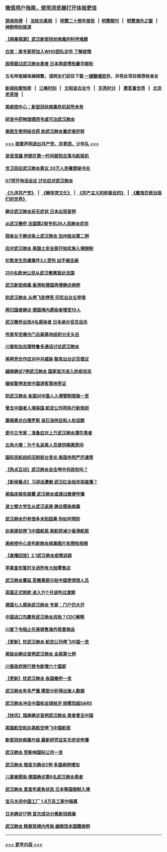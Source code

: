 ### [微信用户指南，使用浏览器打开体验更佳](https://github.com/gfw-breaker/banned-news1/blob/master/indexes/wechat-guide.md?t=0)
#### [禁闻热榜](热点新闻.md?t=0)  &nbsp;&nbsp;|&nbsp;&nbsp; [法轮功真相](https://github.com/gfw-breaker/truth/blob/master/README.md?t=0) &nbsp;&nbsp;|&nbsp;&nbsp; [明慧二十周年报告](https://github.com/gfw-breaker/mh-reports/blob/master/README.md?t=0) &nbsp;&nbsp;|&nbsp;&nbsp;[明慧期刊](https://github.com/gfw-breaker/mh-qikan) &nbsp;&nbsp;|&nbsp;&nbsp; [明慧海外之窗](https://github.com/gfw-breaker/mh-news/blob/master/README.md?t=0) &nbsp;&nbsp;|&nbsp;&nbsp; [神韵特别报道](https://github.com/gfw-breaker/mh-news/blob/master/shenyun.md?t=0)
#### [【病毒探源】武汉新型冠状病毒的科学难题](../pages/nsc418/n11842176.md?t=02041111) 
#### [白宫：美专家将加入WHO团队访华 了解疫情](../pages/nsc418/n11842198.md?t=02041111) 
#### [因搭载过武汉肺炎患者 日本两度筛检豪华邮轮](../pages/nsc418/n11842447.md?t=02041111) 
#### 五毛举报越来越频繁，请网友们前往下载 [一键翻墙软件](https://github.com/gfw-breaker/ssr-accounts)，并将此项目推荐给亲友
#### [新闻拍案惊奇](https://github.com/gfw-breaker/banned-news1/blob/master/pages/link4.md) &nbsp;&nbsp;|&nbsp;&nbsp; [江峰时刻](https://github.com/gfw-breaker/banned-news1/blob/master/pages/link4.md) &nbsp;&nbsp;|&nbsp;&nbsp; [文昭谈古论今](https://github.com/gfw-breaker/banned-news1/blob/master/pages/link4.md) &nbsp;&nbsp;|&nbsp;&nbsp; [天亮时分](https://github.com/gfw-breaker/banned-news1/blob/master/pages/link4.md) &nbsp;&nbsp;|&nbsp;&nbsp; [萧茗看世界](https://github.com/gfw-breaker/banned-news1/blob/master/pages/link4.md) &nbsp;&nbsp;|&nbsp;&nbsp; [北京老茶馆](https://github.com/gfw-breaker/banned-news1/blob/master/pages/link4.md) &nbsp;&nbsp;|&nbsp;&nbsp; 
#### [美疾控中心：新型冠状病毒危机前所未有](../pages/nsc418/n11842406.md?t=02041111) 
#### [研发中药物瑞德西韦或可治武汉肺炎](../pages/nsc418/n11842100.md?t=02041111) 
#### [泰医生使用结合药 助武汉肺炎重症者好转](../pages/nsc418/n11842096.md?t=02041111) 
#### [>>> 我要声明退出共产党、共青团、少年队 <<<](https://github.com/begood0513/goodnews/blob/master/quit/letter.md) 
#### [录音泄漏 伊朗在第一时间就知击落乌航班机](../pages/nsc418/n11842002.md?t=02041111) 
#### [世卫回应武汉肺炎惹议 20万人连署罢秘书长](../pages/nsc418/n11841664.md?t=02041111) 
#### [G7将开电话会议 讨论应对武汉肺炎](../pages/nsc418/n11841658.md?t=02041111) 
#### [《九评共产党》](https://github.com/begood0513/9ping.md/blob/master/README.md) &nbsp;|&nbsp; [《解体党文化》](../../../../jtdwh.md/blob/master/README.md)  &nbsp;|&nbsp; [《共产主义的终极目的》](../../../../gczydzjmd.md/blob/master/README.md) &nbsp;|&nbsp; [《魔鬼在统治我们的世界》](../../../../mgztzwmdsj.md/blob/master/README.md) 
#### [确诊武汉肺炎前无症状 日本出现首例](../pages/nsc418/n11841567.md?t=02041111) 
#### [从武汉撤侨 法国第2架专机36人现肺炎症状](../pages/nsc418/n11841382.md?t=02041111) 
#### [探亲女子确诊染上武汉肺炎 加州硅谷第二例](../pages/nsc418/n11839784.md?t=02041111) 
#### [应对武汉肺炎 美国土安全部开始实施入境限制](../pages/nsc418/n11839729.md?t=02041111) 
#### [伦敦发生恐袭事件3人受伤 凶手被击毙](../pages/nsc418/n11839442.md?t=02041111) 
#### [250名欧洲公民从武汉撤离抵达法国](../pages/nsc418/n11839438.md?t=02041111) 
#### [武汉新型病毒 香港和德国再增确诊病例](../pages/nsc418/n11839381.md?t=02041111) 
#### [防武汉肺炎 从停飞到停签 印尼出台五举措](../pages/nsc418/n11839282.md?t=02041111) 
#### [两归国者确诊 德国境内感染者增至10人](../pages/nsc418/n11839164.md?t=02041111) 
#### [武汉撤侨出现4名感染者 日本承办官员自杀](../pages/nsc418/n11839044.md?t=02041111) 
#### [传美军空袭也门击毙基地组织分支头目](../pages/nsc418/n11839210.md?t=02041111) 
#### [川普和加总理特鲁多通话讨论武汉肺炎](../pages/nsc418/n11839128.md?t=02041111) 
#### [美两党合作应对中共威胁 智库出台近百倡议](../pages/nsc418/n11838437.md?t=02041111) 
#### [越南确诊7例武汉肺炎 国家首次进入防疫状态](../pages/nsc418/n11838860.md?t=02041111) 
#### [缅甸暂停发放中国游客落地签证](../pages/nsc418/n11838730.md?t=02041111) 
#### [防武汉肺炎 各国对中国人入境管制措施一览](../pages/nsc418/n11838726.md?t=02041111) 
#### [曾去中国者入境美国 航空公司将执行新规则](../pages/nsc418/n11838375.md?t=02041111) 
#### [蓬佩奥访白俄罗斯 谈石油供应和人权话题](../pages/nsc418/n11838242.md?t=02041111) 
#### [爱尔兰专家：准备应对上万武汉肺炎潜在患者](../pages/nsc418/n11837978.md?t=02041111) 
#### [五角大楼：为千名返美人员提供隔离房间](../pages/nsc418/n11837831.md?t=02041111) 
#### [国际民航组织压制挺台言论 美国务院严厉谴责](../pages/nsc418/n11837791.md?t=02041111) 
#### [【热点互动】武汉肺炎会击垮中共政权吗？](../pages/nsc418/n11837779.md?t=02041111) 
#### [【新闻看点】习讲话遭删 武汉红会掐央视直播？](../pages/nsc418/n11837573.md?t=02041111) 
#### [美临床报告披露 武汉肺炎或通过粪便传播](../pages/nsc418/n11837626.md?t=02041111) 
#### [波士顿大学生从武汉返美 确诊感染病毒](../pages/nsc418/n11837580.md?t=02041111) 
#### [武汉肺炎仍有很多未知因素 你如何预防](../pages/nsc418/n11837666.md?t=02041111) 
#### [达美提前停飞中国航班 美航将减少香港航班](../pages/nsc418/n11837649.md?t=02041111) 
#### [美疾控中心发布新肺炎病毒图片和筛检视频](../pages/nsc418/n11837491.md?t=02041111) 
#### [【直播回放】2.1武汉肺炎疫情追踪](../pages/nsc418/n11837232.md?t=02041111) 
#### [苹果宣布暂时关闭所有大陆零售店](../pages/nsc418/n11837097.md?t=02041111) 
#### [武汉肺炎蔓延 英撤离部分驻中国使领馆人员](../pages/nsc418/n11837061.md?t=02041111) 
#### [英国正式脱欧 进入11个月谈判过渡期](../pages/nsc418/n11836911.md?t=02041111) 
#### [德国七人感染武汉肺炎 专家：门户仍大开](../pages/nsc418/n11836344.md?t=02041111) 
#### [中国进口包裹有武汉肺炎风险？CDC解释](../pages/nsc418/n11836321.md?t=02041111) 
#### [川普下令阻止在美销售海外假冒商品](../pages/nsc418/n11836261.md?t=02041111) 
#### [【更新】忧武汉肺炎 航空公司停飞中国一览](../pages/nsc418/n11835931.md?t=02041111) 
#### [美硅谷确诊首例武汉肺炎 全美第七例](../pages/nsc418/n11836093.md?t=02041111) 
#### [川普政府旅行禁令新增六个国家](../pages/nsc418/n11836083.md?t=02041111) 
#### [【更新】忧武汉肺炎 各国撤侨一览](../pages/nsc418/n11835673.md?t=02041111) 
#### [武汉肺炎有多严重 模型分析得出骇人数据](../pages/nsc418/n11835829.md?t=02041111) 
#### [武汉肺炎冲击中国和全球经济 规模恐超SARS](../pages/nsc418/n11835652.md?t=02041111) 
#### [【快讯】瑞典确诊首例武汉肺炎 患者曾去中国](../pages/nsc418/n11835675.md?t=02041111) 
#### [美国航空和达美航空停飞中国航班](../pages/nsc418/n11835567.md?t=02041111) 
#### [新型冠状病毒升级 最新研究证实无症状传播](../pages/nsc418/n11835589.md?t=02041111) 
#### [武汉肺炎 受影响国际公司一览](../pages/nsc418/n11835538.md?t=02041111) 
#### [武汉肺炎 俄首次确诊2例 多国病例增加](../pages/nsc418/n11835295.md?t=02041111) 
#### [儿童被感染 德国确诊第6名武汉肺炎患者](../pages/nsc418/n11835338.md?t=02041111) 
#### [武汉肺炎 意宣布紧急状态 日本等国限制入境](../pages/nsc418/n11835062.md?t=02041111) 
#### [宝马关闭中国工厂 1.8万员工家中隔离](../pages/nsc418/n11835128.md?t=02041111) 
#### [日本确诊17例 首次成功分离新冠病毒](../pages/nsc418/n11834975.md?t=02041111) 
#### [武汉肺炎 韩泰现境内传染 越南现本国籍病例](../pages/nsc418/n11834857.md?t=02041111) 

----
#### [ >>> 更早内容 <<< ](../indexes/nsc418-earlier.md)
